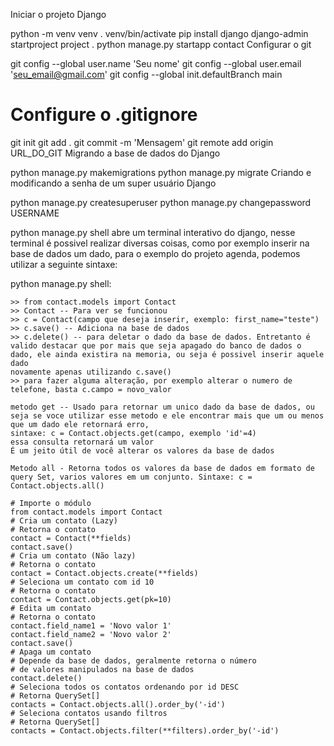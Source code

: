 Iniciar o projeto Django

python -m venv venv
. venv/bin/activate
pip install django
django-admin startproject project .
python manage.py startapp contact
Configurar o git

git config --global user.name 'Seu nome'
git config --global user.email 'seu_email@gmail.com'
git config --global init.defaultBranch main
# Configure o .gitignore
git init
git add .
git commit -m 'Mensagem'
git remote add origin URL_DO_GIT
Migrando a base de dados do Django

python manage.py makemigrations
python manage.py migrate
Criando e modificando a senha de um super usuário Django

python manage.py createsuperuser
python manage.py changepassword USERNAME

python manage.py shell abre um terminal interativo do django, nesse terminal é possivel realizar diversas coisas, como por exemplo inserir na base de dados um dado, para o exemplo do projeto agenda, podemos
utilizar a seguinte sintaxe:

python manage.py shell:

	>> from contact.models import Contact
	>> Contact -- Para ver se funcionou
	>> c = Contact(campo que deseja inserir, exemplo: first_name="teste")
	>> c.save() -- Adiciona na base de dados
	>> c.delete() -- para deletar o dado da base de dados. Entretanto é valido destacar que por mais que seja apagado do banco de dados o dado, ele ainda existira na memoria, ou seja é possivel inserir aquele dado
	novamente apenas utilizando c.save()
	>> para fazer alguma alteração, por exemplo alterar o numero de telefone, basta c.campo = novo_valor

	metodo get -- Usado para retornar um unico dado da base de dados, ou seja se voce utilizar esse metodo e ele encontrar mais que um ou menos que um dado ele retornará erro, 
	sintaxe: c = Contact.objects.get(campo, exemplo 'id'=4)
	essa consulta retornará um valor
	É um jeito útil de você alterar os valores da base de dados
	
	Metodo all - Retorna todos os valores da base de dados em formato de query Set, varios valores em um conjunto. Sintaxe: c = Contact.objects.all()
	
	# Importe o módulo
	from contact.models import Contact
	# Cria um contato (Lazy)
	# Retorna o contato
	contact = Contact(**fields)
	contact.save()
	# Cria um contato (Não lazy)
	# Retorna o contato
	contact = Contact.objects.create(**fields)
	# Seleciona um contato com id 10
	# Retorna o contato
	contact = Contact.objects.get(pk=10)
	# Edita um contato
	# Retorna o contato
	contact.field_name1 = 'Novo valor 1'
	contact.field_name2 = 'Novo valor 2'
	contact.save()
	# Apaga um contato
	# Depende da base de dados, geralmente retorna o número
	# de valores manipulados na base de dados
	contact.delete()
	# Seleciona todos os contatos ordenando por id DESC
	# Retorna QuerySet[]
	contacts = Contact.objects.all().order_by('-id')
	# Seleciona contatos usando filtros
	# Retorna QuerySet[]
	contacts = Contact.objects.filter(**filters).order_by('-id')
	